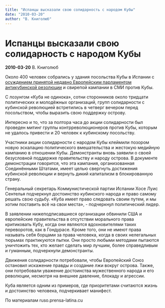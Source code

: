 ```yaml
---
title: "Испанцы высказали свою солидарность с народом Кубы"
date: "2010-03-20"
author: "В. Книголюб"
---
```


# Испанцы высказали свою солидарность с народом Кубы

**2010-03-20** В. Книголюб

Около 400 человек собрались у здания посольства Кубы в Испании с [осуждением принятой недавно Европейским парламентом антикубинской резолюции](/2038.md) и свирепой кампании в СМИ против Кубы.

С лозунгом «Куба не одинока», сотни сторонников около тридцати политических и молодёжных организаций, групп солидарности с кубинской революцией встретились в четверг вечером перед посольством, чтобы выразить свою поддержку острову.

Интересно и то, что за полтора часа до акции солидарности был проведен митинг группы контрреволюционеров против Кубы, которым не удалось привести и 20 человек к кубинскому посольству.

Участники акции солидарности с народом Кубы клеймили позором новую эскалацию политического вмешательства и жестокую медийную кампанию в отношении Кубы. Демонстранты вновь заявили о своей безусловной поддержке правительству и народу острова. В документе демонстрации говорится, что эта кампания, организованная Соединёнными Штатами, имеет целью свергнуть достижения кубинской революции и вернуть дикий капитализм в блокированную страну.

Генеральный секретарь Коммунистической партии Испании Хосе Луис Сентелья подчеркнул достоинство кубинского народа и право самому решать свою судьбу. «Куба имеет право следовать своим путем, и мы хотим поставить всё на свои места», - подчеркнул политический лидер.

В заявлении нижеподписавшиеся организации обвинили США и европейские правительства в отсутствии морального права критиковать Кубу, когда они являются вдохновителями таких переворотов, как в Гондурасе. Кроме того, они не имеют права называть себя борцами за права человека, когда в своих нелегальных тюрьмах практикуются пытки. Они просто любыми методами пытаются уничтожить тех, кто желает сделать мир лучшим, более справедливым и гуманным, подчеркнули демонстранты.

Движения солидарности потребовали, чтобы Европейский Союз остановил искажение правды и создание лжи вокруг острова. Также, они потребовали уважение достоинства мужественного народа и его революции, несмотря на внешнее давление, блокаду и агрессии.

Куба является одним из примеров, где приоритетами считаются жизнь и достоинство человека, подчеркивает манифест.

По материалам ruso.prensa-latina.cu